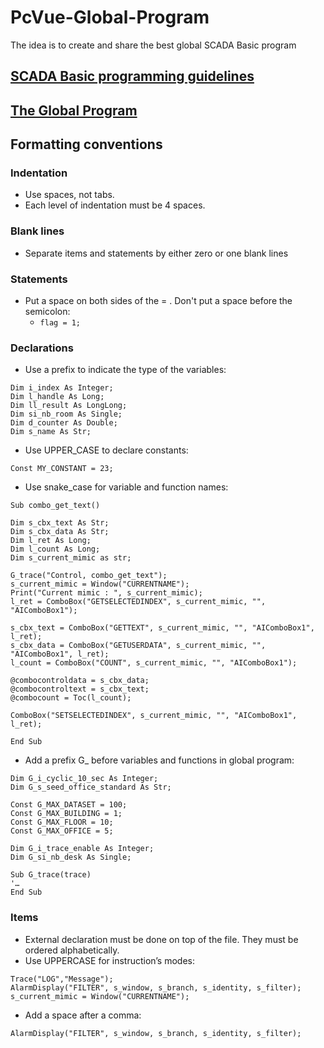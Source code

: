 # PcVue-Global-Program
The idea is to create and share the best global SCADA Basic program

## [SCADA Basic programming guidelines](https://www.pcvue.com/ProductHelp/PcVue/en/Content/Scripting_SCADABasic/Concepts/Some_Guidelines.php)

## [The Global Program](https://www.pcvue.com/ProductHelp/PcVue/en/Content/Scripting_SCADABasic/Concepts/Global_Program.php)

## Formatting conventions

### Indentation

* Use spaces, not tabs.
* Each level of indentation must be 4 spaces.

### Blank lines

* Separate items and statements by either zero or one blank lines

### Statements

* Put a space on both sides of the = . Don't put a space before the semicolon:
  *  ```flag = 1;```

### Declarations

* Use a prefix to indicate the type of the variables:
```
Dim i_index As Integer;
Dim l_handle As Long;
Dim ll_result As LongLong;
Dim si_nb_room As Single;
Dim d_counter As Double;
Dim s_name As Str;
```

* Use UPPER_CASE to declare constants:
```
Const MY_CONSTANT = 23;
```

* Use snake_case for variable and function names:
```
Sub combo_get_text()

Dim s_cbx_text As Str;
Dim s_cbx_data As Str;
Dim l_ret As Long;
Dim l_count As Long;
Dim s_current_mimic as str;

G_trace("Control, combo_get_text");
s_current_mimic = Window("CURRENTNAME");
Print("Current mimic : ", s_current_mimic);
l_ret = ComboBox("GETSELECTEDINDEX", s_current_mimic, "", "AIComboBox1"); 

s_cbx_text = ComboBox("GETTEXT", s_current_mimic, "", "AIComboBox1", l_ret); 
s_cbx_data = ComboBox("GETUSERDATA", s_current_mimic, "", "AIComboBox1", l_ret); 
l_count = ComboBox("COUNT", s_current_mimic, "", "AIComboBox1"); 

@combocontroldata = s_cbx_data;
@combocontroltext = s_cbx_text;
@combocount = Toc(l_count);

ComboBox("SETSELECTEDINDEX", s_current_mimic, "", "AIComboBox1", l_ret); 

End Sub
```

* Add a prefix G_ before variables and functions in global program:
```
Dim G_i_cyclic_10_sec As Integer;
Dim G_s_seed_office_standard As Str;

Const G_MAX_DATASET = 100;
Const G_MAX_BUILDING = 1;
Const G_MAX_FLOOR = 10;
Const G_MAX_OFFICE = 5;

Dim G_i_trace_enable As Integer;
Dim G_si_nb_desk As Single;

Sub G_trace(trace)
'…
End Sub
```
### Items

* External declaration must be done on top of the file. They must be ordered alphabetically.
* Use UPPERCASE for instruction’s modes:
```
Trace("LOG","Message");
AlarmDisplay("FILTER", s_window, s_branch, s_identity, s_filter);
s_current_mimic = Window("CURRENTNAME");
```
* Add a space after a comma:
```
AlarmDisplay("FILTER", s_window, s_branch, s_identity, s_filter);
```

